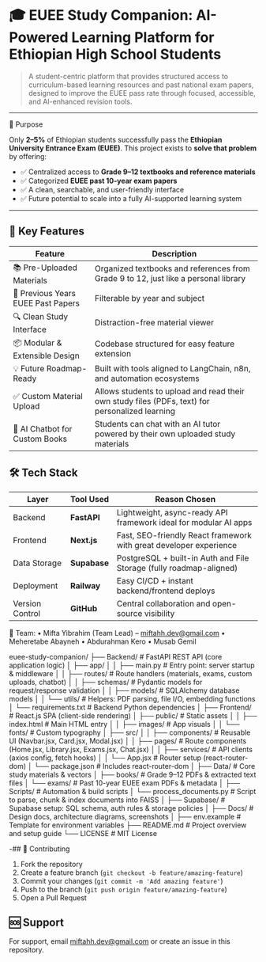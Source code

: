 # 🎓 EUEE Study Companion: AI-Powered Learning Platform for Ethiopian High School Students

> A student-centric platform that provides structured access to curriculum-based learning resources and past national exam papers, designed to improve the EUEE pass rate through focused, accessible, and AI-enhanced revision tools.

---
 📌 Purpose

Only **2–5%** of Ethiopian students successfully pass the **Ethiopian University Entrance Exam (EUEE)**. This project exists to **solve that problem** by offering:
- ✅ Centralized access to **Grade 9–12 textbooks and reference materials**
- ✅ Categorized **EUEE past 10-year exam papers**
- ✅ A clean, searchable, and user-friendly interface
- ✅ Future potential to scale into a fully AI-supported learning system

---

## 🚀 Key Features
| Feature                         | Description                                                                                     |
|---------------------------------|-------------------------------------------------------------------------------------------------|
| 📚 Pre-Uploaded Materials       | Organized textbooks and references from Grade 9 to 12, just like a personal library             |
| 📄 Previous Years EUEE Past Papers | Filterable by year and subject                                                                |
| 🔍 Clean Study Interface        | Distraction-free material viewer                                                               |
| 📦 Modular & Extensible Design  | Codebase structured for easy feature extension                                                 |
| 💡 Future Roadmap-Ready         | Built with tools aligned to LangChain, n8n, and automation ecosystems                           |
| ✅ Custom Material Upload       | Allows students to upload and read their own study files (PDFs, text) for personalized learning |
| 🤖 AI Chatbot for Custom Books | Students can chat with an AI tutor powered by their own uploaded study materials                 |

## 🛠️ Tech Stack

| Layer              | Tool Used         | Reason Chosen                                                              |
|--------------------|------------------|----------------------------------------------------------------------------|
| Backend            | **FastAPI**       | Lightweight, async-ready API framework ideal for modular AI apps          |
| Frontend           | **Next.js**       | Fast, SEO-friendly React framework with great developer experience        |
| Data Storage       | **Supabase**      | PostgreSQL + built-in Auth and File Storage (fully roadmap-aligned)       |
| Deployment         | **Railway**       | Easy CI/CD + instant backend/frontend deploys                             |
| Version Control    | **GitHub**        | Central collaboration and open-source visibility                          |

👥 Team:
•	Mifta Yibrahim (Team Lead) – miftahh.dev@gmail.com
•	Meheretabe Abayneh
•	Abdurahman Kero
•	Musab Gemil

euee-study-companion/
├── Backend/                    # FastAPI REST API (core application logic)
│   ├── app/
│   │   ├── main.py             # Entry point: server startup & middleware
│   │   ├── routes/             # Route handlers (materials, exams, custom uploads, chatbot)
│   │   ├── schemas/            # Pydantic models for request/response validation
│   │   ├── models/             # SQLAlchemy database models
│   │   └── utils/              # Helpers: PDF parsing, file I/O, embedding functions
│   └── requirements.txt        # Backend Python dependencies
│
├── Frontend/                   # React.js SPA (client-side rendering)
│   ├── public/                 # Static assets
│   │   ├── index.html          # Main HTML entry
│   │   ├── images/             # App visuals
│   │   └── fonts/              # Custom typography
│   ├── src/
│   │   ├── components/         # Reusable UI (Navbar.jsx, Card.jsx, Modal.jsx)
│   │   ├── pages/              # Route components (Home.jsx, Library.jsx, Exams.jsx, Chat.jsx)
│   │   ├── services/           # API clients (axios config, fetch hooks)
│   │   └── App.jsx            # Router setup (react-router-dom)
│   └── package.json           # Includes react-router-dom
│
├── Data/                       # Core study materials & vectors
│   ├── books/                  # Grade 9–12 PDFs & extracted text files
│   └── exams/                  # Past 10-year EUEE exam PDFs & metadata
│
├── Scripts/                    # Automation & build scripts
│   └── process_documents.py    # Script to parse, chunk & index documents into FAISS
│
├── Supabase/                   # Supabase setup: SQL schema, auth rules & storage policies
│
├── Docs/                       # Design docs, architecture diagrams, screenshots
│
├── env.example                 # Template for environment variables
├── README.md                   # Project overview and setup guide
└── LICENSE                     # MIT License

-## 🤝 Contributing

1. Fork the repository
2. Create a feature branch (`git checkout -b feature/amazing-feature`)
3. Commit your changes (`git commit -m 'Add amazing feature'`)
4. Push to the branch (`git push origin feature/amazing-feature`)
5. Open a Pull Request


## 🆘 Support

For support, email miftahh.dev@gmail.com or create an issue in this repository.

